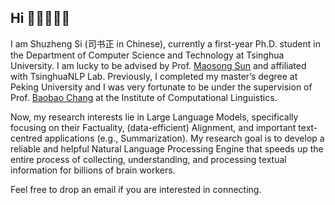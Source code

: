 ## Hi 🧑🏻‍💻👋🏻

I am Shuzheng Si (司书正 in Chinese), currently a first-year Ph.D. student in the Department of Computer Science and Technology at Tsinghua University. I am lucky to be advised by Prof. [Maosong Sun](https://scholar.google.com/citations?hl=en&user=zIgT0HMAAAAJ&view_op=list_works&sortby=pubdate) and affiliated with TsinghuaNLP Lab. Previously, I completed my master’s degree at Peking University and I was very fortunate to be under the supervision of Prof. [Baobao Chang](https://scholar.google.com.au/citations?user=LaKNyhQAAAAJ&hl=en) at the Institute of Computational Linguistics.


Now, my research interests lie in Large Language Models, specifically focusing on their Factuality, (data-efficient) Alignment, and important text-centred applications (e.g., Summarization). My research goal is to develop a reliable and helpful Natural Language Processing Engine that speeds up the entire process of collecting, understanding, and processing textual information for billions of brain workers.


Feel free to drop an email if you are interested in connecting.

